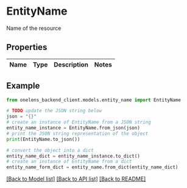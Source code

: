 # EntityName

Name of the resource

## Properties

Name | Type | Description | Notes
------------ | ------------- | ------------- | -------------

## Example

```python
from onelens_backend_client.models.entity_name import EntityName

# TODO update the JSON string below
json = "{}"
# create an instance of EntityName from a JSON string
entity_name_instance = EntityName.from_json(json)
# print the JSON string representation of the object
print(EntityName.to_json())

# convert the object into a dict
entity_name_dict = entity_name_instance.to_dict()
# create an instance of EntityName from a dict
entity_name_form_dict = entity_name.from_dict(entity_name_dict)
```
[[Back to Model list]](../README.md#documentation-for-models) [[Back to API list]](../README.md#documentation-for-api-endpoints) [[Back to README]](../README.md)


